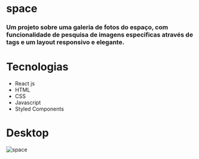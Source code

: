 # space

### Um projeto sobre uma galeria de fotos do espaço, com funcionalidade de pesquisa de imagens especificas através de tags e um layout responsivo e elegante.

# Tecnologias

- React js
- HTML
- CSS
- Javascript
- Styled Components

# Desktop
![space](https://user-images.githubusercontent.com/91925011/205463124-45d34c53-7d4f-43e0-8e05-930797505104.png)
